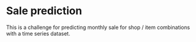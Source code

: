 # Sale prediction
This is a challenge for predicting monthly sale for shop / item combinations with a time series dataset.

